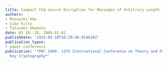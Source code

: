 ```yaml
---
title: Compact CCA-secure Encryption for Messages of Arbitrary Length
authors:
- Masayuki Abe
- Eike Kiltz
- Tatsuaki Okamoto
date: 03 18--20, 2009-01-01
publishDate: '2025-05-18T16:29:46.914628Z'
publication_types:
- paper-conference
publication: '*PKC 2009: 12th International Conference on Theory and Practice of Public
  Key Cryptography*'
---
```

